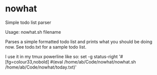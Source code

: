 nowhat
======

Simple todo list parser

Usage:
nowhat.sh filename

Parses a simple formatted todo list and prints what you should be doing now.
See todo.txt for a sample todo list.

I use it in my tmux powerline like so:
set -g status-right '#[fg=colour33,nobold] #(eval /home/ab/Code/nowhat/nowhat.sh /home/ab/Code/nowhat/today.txt)'
